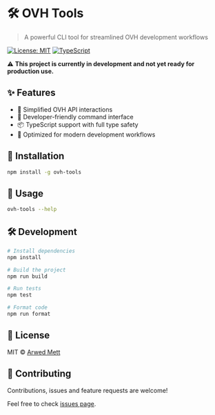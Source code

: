 # 🛠️ OVH Tools

> A powerful CLI tool for streamlined OVH development workflows

[![License: MIT](https://img.shields.io/badge/License-MIT-yellow.svg)](https://opensource.org/licenses/MIT)
[![TypeScript](https://img.shields.io/badge/TypeScript-007ACC?logo=typescript&logoColor=white)](https://www.typescriptlang.org/)

⚠️ **This project is currently in development and not yet ready for production use.**

## ✨ Features

- 🚀 Simplified OVH API interactions
- 🔧 Developer-friendly command interface
- 📦 TypeScript support with full type safety
- 🎯 Optimized for modern development workflows

## 🚀 Installation

```bash
npm install -g ovh-tools
```

## 📖 Usage

```bash
ovh-tools --help
```

## 🛠️ Development

```bash
# Install dependencies
npm install

# Build the project
npm run build

# Run tests
npm test

# Format code
npm run format
```

## 📝 License

MIT © [Arwed Mett](https://github.com/Pfeifenjoy)

## 🤝 Contributing

Contributions, issues and feature requests are welcome!

Feel free to check [issues page](https://github.com/Pfeifenjoy/ovh-tools/issues).
